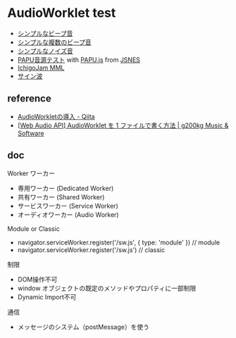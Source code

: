 # AudioWorklet test

- [シンプルなビープ音](https://code4fukui.github.io/audioworklet-test/beep.html)
- [シンプルな複数のビープ音](https://code4fukui.github.io/audioworklet-test/beeps.html)
- [シンプルなノイズ音](https://code4fukui.github.io/audioworklet-test/noise.html)
- [PAPU音源テスト](https://code4fukui.github.io/audioworklet-test/papu.html) with [PAPU.js](https://github.com/taisukef/jsnes/blob/master/src/papu.js) from [JSNES](https://github.com/taisukef/jsnes)
- [IchigoJam MML](https://code4fukui.github.io/audioworklet-test/mml.html)
- [サイン波](https://code4fukui.github.io/audioworklet-test/sine.html)

## reference

- [AudioWorkletの導入 - Qiita](https://qiita.com/ryoyakawai/items/1160586653330ccbf4a4)
- [[Web Audio API] AudioWorklet を 1 ファイルで書く方法 | g200kg Music & Software](https://www.g200kg.com/archives/2019/01/audioworklet-1.html)

## doc

Worker ワーカー
- 専用ワーカー (Dedicated Worker)
- 共有ワーカー (Shared Worker)
- サービスワーカー (Service Worker)
- オーディオワーカー (Audio Worker)

Module or Classic
- navigator.serviceWorker.register('/sw.js', { type: 'module' }) // module
- navigator.serviceWorker.register('/sw.js') // classic

制限
- DOM操作不可
- window オブジェクトの既定のメソッドやプロパティに一部制限
- Dynamic Import不可

通信
- メッセージのシステム（postMessage）を使う
